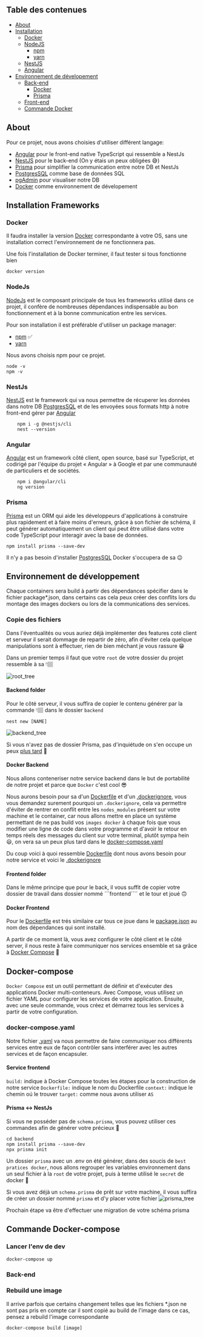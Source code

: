 ## Table des contenues
- [About](#about)
- [Installation](#installation)
	- [Docker](#docker)
	- [NodeJS](#nodejs)
		- [npm](#nodejs)
		- [yarn](#nodejs)
	- [NestJS](#nestjs)
	- [Angular](#angular)
- [Environnement de dévelopement](#environnement-de-développement)
	- [Back-end](#backend-folder)
		- [Docker](#docker-backend)
		- [Prisma](#prisma---nestjs)
	- [Front-end](#frontend-folder)
	- [Commande Docker](#commande-docker-compose)
## About
Pour ce projet, nous avons choisies d'utiliser différent langage:
- [Angular](#angular) pour le front-end native TypeScript qui ressemble a NestJs
- [NestJS](#nestjs) pour le back-end (On y étais un peux obligées 😅)
- [Prisma](#prisma) pour simplifier la communication entre notre DB et NestJs
- [PostgresSQL](https://www.postgresql.org) comme base de données SQL
- [pgAdmin](https://www.pgadmin.org/) pour visualiser notre DB
- [Docker](https://docs.docker.com/) comme environnement de dévelopement

## Installation Frameworks
### Docker
Il faudra installer la version [Docker](https://docs.docker.com/get-docker/) correspondante à votre OS, sans une installation correct l'environnement de ne fonctionnera pas.

Une fois l'installation de Docker terminer, il faut tester si tous fonctionne bien
```
docker version
```

### NodeJs
[NodeJs](https://nodejs.org/en/) est le composant principale de tous les frameworks utilisé dans ce projet, il confère de nombreuses dépendances indispensable au bon fonctionnement et à la bonne communication entre les services.

Pour son installation il est préférable d'utiliser un package manager:
- [npm](https://docs.npmjs.com/downloading-and-installing-node-js-and-npm) ✅
- [yarn](https://classic.yarnpkg.com/lang/en/docs/install/)

Nous avons choisis npm pour ce projet.
```
node -v
npm -v
```
### NestJs
[NestJS](https://docs.nestjs.com/) est le framework qui va nous permettre de récuperer les données dans notre DB [PostgresSQL](#PostgresSQL) et de les envoyées sous formats http à notre front-end gérer par [Angular](#Angular)
```
	npm i -g @nestjs/cli
	nest --version
```
### Angular
[Angular](https://angular.io/docs) est un framework côté client, open source, basé sur TypeScript, et codirigé par l'équipe du projet « Angular » à Google et par une communauté de particuliers et de sociétés.
```
	npm i @angular/cli
	ng version
```
### Prisma
[Prisma](https://www.prisma.io/) est un ORM qui aide les développeurs d'applications à construire plus rapidement et à faire moins d'erreurs, grâce à son fichier de schéma, il peut générer automatiquement un client qui peut être utilisé dans votre code TypeScript pour interagir avec la base de données.
```
npm install prisma --save-dev
```

Il n'y a pas besoin d'installer [PostgresSQL](https://www.postgresql.org/docs/) Docker s'occupera de sa 😉


## Environnement de développement
Chaque containers sera build à partir des dépendances spécifier dans le fichier package*.json, dans certains cas cela peux créer des conflits lors du montage des images dockers ou lors de la communications des services.
### Copie des fichiers
Dans l'éventualités ou vous auriez déjà implémenter des features coté client et serveur il serait dommage de repartir de zéro, afin d'éviter cela quelque manipulations sont à effectuer, rien de bien méchant je vous rassure 😁

Dans un premier temps il faut que votre ```root``` de votre dossier du projet ressemble à sa 👇🏽

![root_tree](./assets/root_tree.png)
#### Backend folder
Pour le côté serveur, il vous suffira de copier le contenu générer par la commande 👇🏽 dans le dossier ```backend``` 
```
nest new [NAME]
```
![backend_tree](./assets/backend_tree.png)

Si vous n'avez pas de dossier Prisma, pas d'inquiétude on s'en occupe un peux [plus tard](#prisma---nestjs) 🧐
#### Docker Backend
Nous allons conteneriser notre service backend dans le but de portabilité de notre projet et parce que ```Docker``` c'est cool 😎

Nous aurons besoin pour sa d'un [Dockerfile](https://docs.docker.com/engine/reference/builder/) et d'un [.dockerignore](https://docs.docker.com/engine/reference/builder/#dockerignore-file), vous vous demandez surement pourquoi un ```.dockerignore```, cela va permettre d'éviter de rentrer en conflit entre les ```nodes_modules``` présent sur votre machine et le container, car nous allons mettre en place un système permettant de ne pas build vos ```images docker``` à chaque fois que vous modifier une ligne de code dans votre programme et d'avoir le retour en temps réels des messages du client sur votre terminal, plutôt sympa hein 😃, on vera sa un peux plus tard dans le [docker-compose.yaml](#docker-compose)

Du coup voici à quoi ressemble [Dockerfile](./backend/Dockerfile) dont nous avons besoin pour notre service et voici le [.dockerignore](./backend/.dockerignore)

#### Frontend folder
Dans le même principe que pour le back, il vous suffit de copier votre dossier de travail dans dossier nommé ```frontend```` et le tour et joué 🙃

#### Docker Frontend
Pour le [Dockerfile](./frontend/Dockerfile) est trés similaire car tous ce joue dans le [package.json](./frontend/package.json) au nom des dépendances qui sont installé.

A partir de ce moment là, vous avez configurer le côté client et le côté server, il nous reste à faire communiquer nos services ensemble et sa grâce à [Docker Compose](https://docs.docker.com/compose/) 🫣

## Docker-compose
```Docker Compose``` est un outil permettant de définir et d'exécuter des applications Docker multi-conteneurs. Avec Compose, vous utilisez un fichier YAML pour configurer les services de votre application. Ensuite, avec une seule commande, vous créez et démarrez tous les services à partir de votre configuration.
### docker-compose.yaml
Notre fichier [.yaml](./docker-compose.yaml) va nous permettre de faire communiquer nos différents services entre eux de façon contrôler sans interférer avec les autres services et de façon encapsuler.
#### Service frontend
```build:``` indique à Docker Compose toutes les étapes pour la construction de notre service
```Dockerfile:``` indique le nom du Dockerfile
```context:``` indique le chemin oú le trouver
```target:``` comme nous avons utiliser ```AS```
#### Prisma <-> NestJs
Si vous ne posséder pas de ```schema.prisma```, vous pouvez utiliser ces commandes afin de générer votre précieux 🤩
```
cd backend
npm install prisma --save-dev
npx prisma init
```
Un dossier ```prisma``` avec un .env on été générer, dans des soucis de ```best pratices docker```, nous allons regrouper les variables environnement dans un seul fichier à la ```root``` de votre projet, puis à terme utilisé le ```secret``` de docker 🤫

Si vous avez déjà un ```schema.prisma``` de prêt sur votre machine, il vous suffira de créer un dossier nommé ```prisma``` et d'y placer
votre fichier
![prisma_tree](./assets/prisma_tree.png)

Prochain étape va être d'effectuer une migration de votre schéma prisma

## Commande Docker-compose
### Lancer l'env de dev
	docker-compose up
### Back-end

### Rebuild une image
Il arrive parfois que certains changement telles que les fichiers *.json ne sont pas pris en compte car il sont copié au build de l'image dans ce cas, pensez a rebuild l'image correspondante 

	docker-compose build [image]
